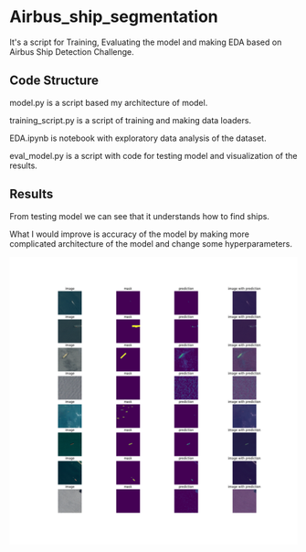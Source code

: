 # Airbus_ship_segmentation

It's a script for Training, Evaluating the model and making EDA based on Airbus Ship Detection Challenge.

## Code Structure

model.py is a script based my architecture of model.

training_script.py is a script of training and making data loaders.

EDA.ipynb is notebook with exploratory data analysis of the dataset.

eval_model.py is a script with code for testing model and visualization of the results.

## Results

From testing model we can see that it understands how to find ships.

What I would improve is accuracy of the model by making more complicated architecture of the model and change some hyperparameters.

![Example](evalimg.png)
